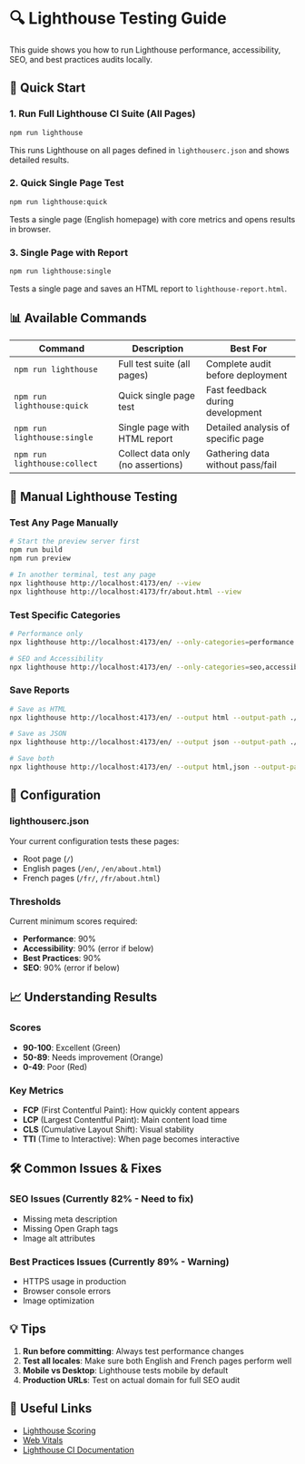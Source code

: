 # 🔍 Lighthouse Testing Guide

This guide shows you how to run Lighthouse performance, accessibility, SEO, and best practices audits locally.

## 🚀 Quick Start

### 1. Run Full Lighthouse CI Suite (All Pages)
```bash
npm run lighthouse
```
This runs Lighthouse on all pages defined in `lighthouserc.json` and shows detailed results.

### 2. Quick Single Page Test
```bash
npm run lighthouse:quick
```
Tests a single page (English homepage) with core metrics and opens results in browser.

### 3. Single Page with Report
```bash
npm run lighthouse:single
```
Tests a single page and saves an HTML report to `lighthouse-report.html`.

## 📊 Available Commands

| Command | Description | Best For |
|---------|-------------|----------|
| `npm run lighthouse` | Full test suite (all pages) | Complete audit before deployment |
| `npm run lighthouse:quick` | Quick single page test | Fast feedback during development |
| `npm run lighthouse:single` | Single page with HTML report | Detailed analysis of specific page |
| `npm run lighthouse:collect` | Collect data only (no assertions) | Gathering data without pass/fail |

## 🎯 Manual Lighthouse Testing

### Test Any Page Manually
```bash
# Start the preview server first
npm run build
npm run preview

# In another terminal, test any page
npx lighthouse http://localhost:4173/en/ --view
npx lighthouse http://localhost:4173/fr/about.html --view
```

### Test Specific Categories
```bash
# Performance only
npx lighthouse http://localhost:4173/en/ --only-categories=performance --view

# SEO and Accessibility
npx lighthouse http://localhost:4173/en/ --only-categories=seo,accessibility --view
```

### Save Reports
```bash
# Save as HTML
npx lighthouse http://localhost:4173/en/ --output html --output-path ./en-report.html

# Save as JSON
npx lighthouse http://localhost:4173/en/ --output json --output-path ./en-report.json

# Save both
npx lighthouse http://localhost:4173/en/ --output html,json --output-path ./en-report
```

## 🔧 Configuration

### lighthouserc.json
Your current configuration tests these pages:
- Root page (`/`)
- English pages (`/en/`, `/en/about.html`)
- French pages (`/fr/`, `/fr/about.html`)

### Thresholds
Current minimum scores required:
- **Performance**: 90%
- **Accessibility**: 90% (error if below)
- **Best Practices**: 90%
- **SEO**: 90% (error if below)

## 📈 Understanding Results

### Scores
- **90-100**: Excellent (Green)
- **50-89**: Needs improvement (Orange)
- **0-49**: Poor (Red)

### Key Metrics
- **FCP** (First Contentful Paint): How quickly content appears
- **LCP** (Largest Contentful Paint): Main content load time
- **CLS** (Cumulative Layout Shift): Visual stability
- **TTI** (Time to Interactive): When page becomes interactive

## 🛠️ Common Issues & Fixes

### SEO Issues (Currently 82% - Need to fix)
- Missing meta description
- Missing Open Graph tags
- Image alt attributes

### Best Practices Issues (Currently 89% - Warning)
- HTTPS usage in production
- Browser console errors
- Image optimization

## 💡 Tips

1. **Run before committing**: Always test performance changes
2. **Test all locales**: Make sure both English and French pages perform well
3. **Mobile vs Desktop**: Lighthouse tests mobile by default
4. **Production URLs**: Test on actual domain for full SEO audit

## 🔗 Useful Links

- [Lighthouse Scoring](https://web.dev/performance-scoring/)
- [Web Vitals](https://web.dev/vitals/)
- [Lighthouse CI Documentation](https://github.com/GoogleChrome/lighthouse-ci)
